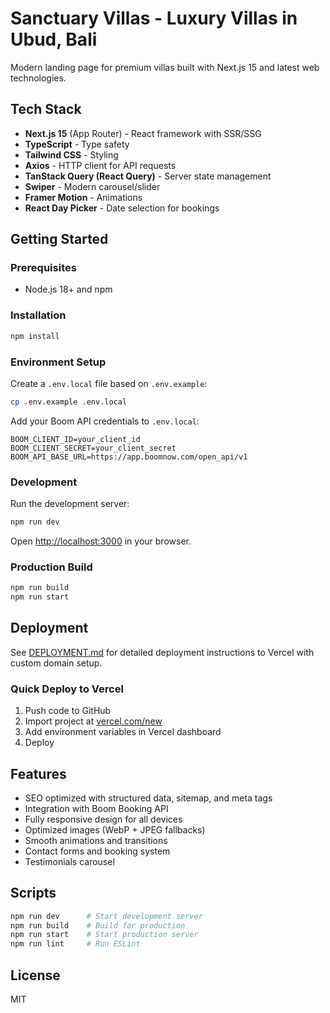 # Sanctuary Villas - Luxury Villas in Ubud, Bali

Modern landing page for premium villas built with Next.js 15 and latest web technologies.

## Tech Stack

- **Next.js 15** (App Router) - React framework with SSR/SSG
- **TypeScript** - Type safety
- **Tailwind CSS** - Styling
- **Axios** - HTTP client for API requests
- **TanStack Query (React Query)** - Server state management
- **Swiper** - Modern carousel/slider
- **Framer Motion** - Animations
- **React Day Picker** - Date selection for bookings

## Getting Started

### Prerequisites

- Node.js 18+ and npm

### Installation

```bash
npm install
```

### Environment Setup

Create a `.env.local` file based on `.env.example`:

```bash
cp .env.example .env.local
```

Add your Boom API credentials to `.env.local`:

```env
BOOM_CLIENT_ID=your_client_id
BOOM_CLIENT_SECRET=your_client_secret
BOOM_API_BASE_URL=https://app.boomnow.com/open_api/v1
```

### Development

Run the development server:

```bash
npm run dev
```

Open [http://localhost:3000](http://localhost:3000) in your browser.

### Production Build

```bash
npm run build
npm run start
```

## Deployment

See [DEPLOYMENT.md](./DEPLOYMENT.md) for detailed deployment instructions to Vercel with custom domain setup.

### Quick Deploy to Vercel

1. Push code to GitHub
2. Import project at [vercel.com/new](https://vercel.com/new)
3. Add environment variables in Vercel dashboard
4. Deploy

## Features

- SEO optimized with structured data, sitemap, and meta tags
- Integration with Boom Booking API
- Fully responsive design for all devices
- Optimized images (WebP + JPEG fallbacks)
- Smooth animations and transitions
- Contact forms and booking system
- Testimonials carousel

## Scripts

```bash
npm run dev      # Start development server
npm run build    # Build for production
npm run start    # Start production server
npm run lint     # Run ESLint
```

## License

MIT
